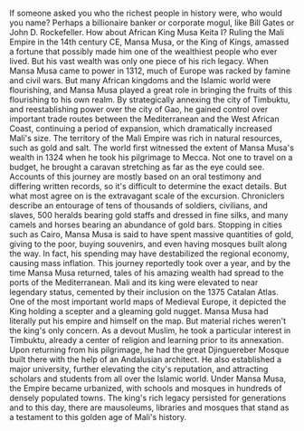 
If someone asked you
who the richest people in history were,
who would you name?
Perhaps a billionaire banker
or corporate mogul,
like Bill Gates or John D. Rockefeller.
How about African King Musa Keita I?
Ruling the Mali Empire 
in the 14th century CE,
Mansa Musa, or the King of Kings,
amassed a fortune that possibly made him
one of the wealthiest 
people who ever lived.
But his vast wealth was only
one piece of his rich legacy.
When Mansa Musa came to power in 1312,
much of Europe was racked 
by famine and civil wars.
But many African kingdoms
and the Islamic world were flourishing,
and Mansa Musa played a great role
in bringing the fruits of this flourishing
to his own realm.
By strategically annexing 
the city of Timbuktu,
and reestablishing power 
over the city of Gao,
he gained control 
over important trade routes
between the Mediterranean 
and the West African Coast,
continuing a period of expansion,
which dramatically increased Mali&#39;s size.
The territory of the Mali Empire
was rich in natural resources,
such as gold and salt.
The world first witnessed the extent
of Mansa Musa&#39;s wealth in 1324
when he took his pilgrimage to Mecca.
Not one to travel on a budget,
he brought a caravan stretching
as far as the eye could see.
Accounts of this journey are mostly
based on an oral testimony
and differing written records,
so it&#39;s difficult to determine
the exact details.
But what most agree on is the extravagant
scale of the excursion.
Chroniclers describe an entourage 
of tens of thousands of soldiers,
civilians,
and slaves,
500 heralds bearing gold staffs
and dressed in fine silks,
and many camels and horses
bearing an abundance of gold bars.
Stopping in cities such as Cairo,
Mansa Musa is said to have spent
massive quantities of gold,
giving to the poor, buying souvenirs,
and even having mosques 
built along the way.
In fact, his spending may have 
destabilized the regional economy,
causing mass inflation.
This journey reportedly took over a year,
and by the time Mansa Musa returned,
tales of his amazing wealth had spread
to the ports of the Mediterranean.
Mali and its king were elevated
to near legendary status,
cemented by their inclusion 
on the 1375 Catalan Atlas.
One of the most important world maps
of Medieval Europe,
it depicted the King holding a scepter
and a gleaming gold nugget.
Mansa Musa had literally put his empire
and himself on the map.
But material riches weren&#39;t 
the king&#39;s only concern.
As a devout Muslim, 
he took a particular interest in Timbuktu,
already a center of religion 
and learning prior to its annexation.
Upon returning from his pilgrimage,
he had the great 
Djinguereber Mosque built there
with the help of 
an Andalusian architect.
He also established a major university,
further elevating the city&#39;s reputation,
and attracting scholars and students
from all over the Islamic world.
Under Mansa Musa,
the Empire became urbanized,
with schools and mosques
in hundreds of densely populated towns.
The king&#39;s rich legacy 
persisted for generations
and to this day, there are mausoleums,
libraries and mosques
that stand as a testament 
to this golden age of Mali&#39;s history.
